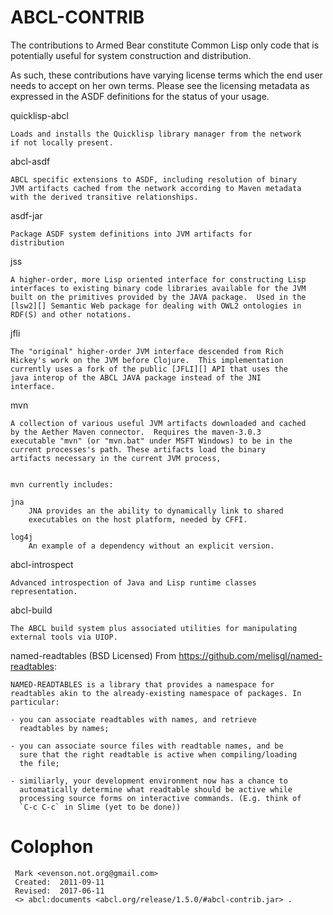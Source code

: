 ABCL-CONTRIB
============

The contributions to Armed Bear constitute Common Lisp only code that
is potentially useful for system construction and distribution.

As such, these contributions have varying license terms which the end
user needs to accept on her own terms.  Please see the licensing
metadata as expressed in the ASDF definitions for the status of your
usage.

quicklisp-abcl

    Loads and installs the Quicklisp library manager from the network
    if not locally present.

abcl-asdf 

    ABCL specific extensions to ASDF, including resolution of binary
    JVM artifacts cached from the network according to Maven metadata
    with the derived transitive relationships.
    

asdf-jar

    Package ASDF system definitions into JVM artifacts for
    distribution

jss
    
    A higher-order, more Lisp oriented interface for constructing Lisp
    interfaces to existing binary code libraries available for the JVM
    built on the primitives provided by the JAVA package.  Used in the
    [lsw2][] Semantic Web package for dealing with OWL2 ontologies in
    RDF(S) and other notations.
    
[lsw2]: https://github.com/alanruttenberg/lsw2/
    
jfli

    The "original" higher-order JVM interface descended from Rich
    Hickey's work on the JVM before Clojure.  This implementation
    currently uses a fork of the public [JFLI][] API that uses the
    java interop of the ABCL JAVA package instead of the JNI
    interface.
    
[jfli]: http://sourceforge.net/projects/jfli/
   
mvn

    A collection of various useful JVM artifacts downloaded and cached
    by the Aether Maven connector.  Requires the maven-3.0.3
    executable "mvn" (or "mvn.bat" under MSFT Windows) to be in the
    current processes's path. These artifacts load the binary
    artifacts necessary in the current JVM process, 

    
    mvn currently includes:
    
    jna
        JNA provides an the ability to dynamically link to shared
        executables on the host platform, needed by CFFI.

    log4j
        An example of a dependency without an explicit version.

abcl-introspect

    Advanced introspection of Java and Lisp runtime classes
    representation.

abcl-build

    The ABCL build system plus associated utilities for manipulating
    external tools via UIOP.

named-readtables
    (BSD Licensed)
    From <https://github.com/melisgl/named-readtables>:

    NAMED-READTABLES is a library that provides a namespace for
    readtables akin to the already-existing namespace of packages. In
    particular:

    - you can associate readtables with names, and retrieve
      readtables by names;

    - you can associate source files with readtable names, and be
      sure that the right readtable is active when compiling/loading
      the file;

    - similiarly, your development environment now has a chance to
      automatically determine what readtable should be active while
      processing source forms on interactive commands. (E.g. think of
      `C-c C-c` in Slime (yet to be done))


# Colophon

     Mark <evenson.not.org@gmail.com>
     Created:  2011-09-11
     Revised:  2017-06-11
     <> abcl:documents <abcl.org/release/1.5.0/#abcl-contrib.jar> .



